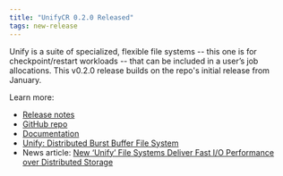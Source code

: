 ```yaml
---
title: "UnifyCR 0.2.0 Released"
tags: new-release
---
```


Unify is a suite of specialized, flexible file systems -- this one is for checkpoint/restart workloads -- that can be included in a user’s job allocations. This v0.2.0 release builds on the repo's initial release from January.

Learn more:
- [Release notes](https://github.com/LLNL/UnifyCR/releases/tag/v0.2.0)
- [GitHub repo](https://github.com/LLNL/UnifyCR)
- [Documentation](https://unifycr.readthedocs.io/en/dev/)
- [Unify: Distributed Burst Buffer File System](https://computing.llnl.gov/projects/unify)
- News article: [New ‘Unify’ File Systems Deliver Fast I/O Performance over Distributed Storage](https://computing.llnl.gov/newsroom/new-unify-file-systems-deliver-fast-io-performance-over-distributed-storage)
